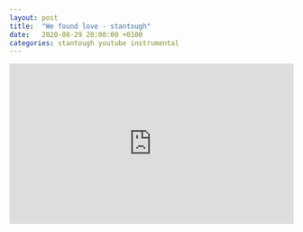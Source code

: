 ```yaml
---
layout: post
title:  "We found love - stantough"
date:   2020-08-29 20:00:00 +0100
categories: stantough youtube instrumental
---
```

<style>.embed-container { position: relative; padding-bottom: 56.25%; height: 0; overflow: hidden; max-width: 100%; } .embed-container iframe, .embed-container object, .embed-container embed { position: absolute; top: 0; left: 0; width: 100%; height: 100%; }</style><div class='embed-container'><iframe src='https://www.youtube.com/embed/0Cdo5yRr6SY' frameborder='0' allowfullscreen></iframe></div>
